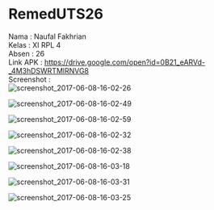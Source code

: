 # RemedUTS26
Nama        : Naufal Fakhrian<br>
Kelas       : XI RPL 4<br>
Absen       : 26<br>
Link APK    : https://drive.google.com/open?id=0B21_eARVd-_4M3hDSWRTMlRNVG8 <br>
Screenshot  :<br>
![screenshot_2017-06-08-16-02-26](https://user-images.githubusercontent.com/22053684/26921389-185c1418-4c66-11e7-872c-7d96651a8f00.png)<br>

![screenshot_2017-06-08-16-02-49](https://user-images.githubusercontent.com/22053684/26921451-48b58dce-4c66-11e7-985a-d3da54083c8c.png)
<br>

![screenshot_2017-06-08-16-02-59](https://user-images.githubusercontent.com/22053684/26921459-525e2e12-4c66-11e7-9825-74aa6cd55bb6.png)
<br>

![screenshot_2017-06-08-16-02-32](https://user-images.githubusercontent.com/22053684/26921476-5eb7cc90-4c66-11e7-8454-b8be406c5155.png)
<br>

![screenshot_2017-06-08-16-02-38](https://user-images.githubusercontent.com/22053684/26921477-606e0b26-4c66-11e7-8122-887e3788cda7.png)
<br>

![screenshot_2017-06-08-16-03-18](https://user-images.githubusercontent.com/22053684/26921484-64d8e550-4c66-11e7-8d91-eb78b333927c.png)
<br>

![screenshot_2017-06-08-16-03-31](https://user-images.githubusercontent.com/22053684/26921493-69e8ac56-4c66-11e7-8aaf-ffd2f5793c3d.png)
<br>

![screenshot_2017-06-08-16-03-25](https://user-images.githubusercontent.com/22053684/26921496-6e0616de-4c66-11e7-9b97-9532b688d308.png)
